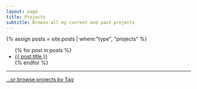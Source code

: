 ```yaml
---
layout: page
title: Projects
subtitle: Browse all my current and past projects
---
```


{% assign posts = site.posts | where:"type", "projects" %}

<ul>
{% for post in posts %}
<li>
<a href="{{ site.url }}{{ site.baseurl }}{{ post.url }}">{{ post.title }}</a>
</li>
{% endfor %}
</ul>

<hr />
<a href="/tags/">...or browse projects by Tag</a>